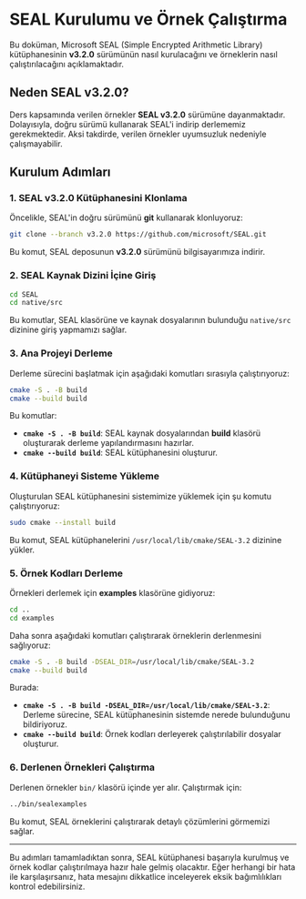 # SEAL Kurulumu ve Örnek Çalıştırma

Bu doküman, Microsoft SEAL (Simple Encrypted Arithmetic Library) kütüphanesinin **v3.2.0** sürümünün nasıl kurulacağını ve örneklerin nasıl çalıştırılacağını açıklamaktadır.

## Neden SEAL v3.2.0?

Ders kapsamında verilen örnekler **SEAL v3.2.0** sürümüne dayanmaktadır. Dolayısıyla, doğru sürümü kullanarak SEAL'i indirip derlememiz gerekmektedir. Aksi takdirde, verilen örnekler uyumsuzluk nedeniyle çalışmayabilir.

## Kurulum Adımları

### 1. SEAL v3.2.0 Kütüphanesini Klonlama

Öncelikle, SEAL'in doğru sürümünü **git** kullanarak klonluyoruz:
```bash
git clone --branch v3.2.0 https://github.com/microsoft/SEAL.git
```
Bu komut, SEAL deposunun **v3.2.0** sürümünü bilgisayarımıza indirir.

### 2. SEAL Kaynak Dizini İçine Giriş

```bash
cd SEAL
cd native/src
```
Bu komutlar, SEAL klasörüne ve kaynak dosyalarının bulunduğu `native/src` dizinine giriş yapmamızı sağlar.

### 3. Ana Projeyi Derleme

Derleme sürecini başlatmak için aşağıdaki komutları sırasıyla çalıştırıyoruz:

```bash
cmake -S . -B build
cmake --build build
```

Bu komutlar:
- **`cmake -S . -B build`**: SEAL kaynak dosyalarından **build** klasörü oluşturarak derleme yapılandırmasını hazırlar.
- **`cmake --build build`**: SEAL kütüphanesini oluşturur.

### 4. Kütüphaneyi Sisteme Yükleme

Oluşturulan SEAL kütüphanesini sistemimize yüklemek için şu komutu çalıştırıyoruz:

```bash
sudo cmake --install build
```
Bu komut, SEAL kütüphanelerini `/usr/local/lib/cmake/SEAL-3.2` dizinine yükler.

### 5. Örnek Kodları Derleme

Örnekleri derlemek için **examples** klasörüne gidiyoruz:

```bash
cd ..
cd examples
```
Daha sonra aşağıdaki komutları çalıştırarak örneklerin derlenmesini sağlıyoruz:

```bash
cmake -S . -B build -DSEAL_DIR=/usr/local/lib/cmake/SEAL-3.2
cmake --build build
```

Burada:
- **`cmake -S . -B build -DSEAL_DIR=/usr/local/lib/cmake/SEAL-3.2`**: Derleme sürecine, SEAL kütüphanesinin sistemde nerede bulunduğunu bildiriyoruz.
- **`cmake --build build`**: Örnek kodları derleyerek çalıştırılabilir dosyalar oluşturur.

### 6. Derlenen Örnekleri Çalıştırma

Derlenen örnekler `bin/` klasörü içinde yer alır. Çalıştırmak için:

```bash
../bin/sealexamples
```
Bu komut, SEAL örneklerini çalıştırarak detaylı çözümlerini görmemizi sağlar.

---

Bu adımları tamamladıktan sonra, SEAL kütüphanesi başarıyla kurulmuş ve örnek kodlar çalıştırılmaya hazır hale gelmiş olacaktır. Eğer herhangi bir hata ile karşılaşırsanız, hata mesajını dikkatlice inceleyerek eksik bağımlılıkları kontrol edebilirsiniz.

